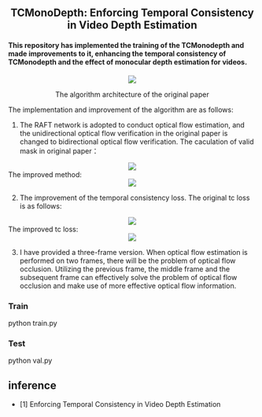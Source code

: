 <h2 align="center">TCMonoDepth: Enforcing Temporal Consistency in Video Depth Estimation</h2>

#### This repository has implemented the training of the TCMonodepth and made improvements to it, enhancing the temporal consistency of TCMonodepth and the effect of monocular depth estimation for videos. ####

<div align="center">
  <img src="https://github.com/MrChen1123/TCMonoDepth/tree/main/icon/ori_structure.png">
  <p>The algorithm architecture of the original paper</p>
</div>

The implementation and improvement of the algorithm are as follows:
1. The RAFT network is adopted to conduct optical flow estimation, and the unidirectional optical flow verification in the original paper is changed to bidirectional optical flow verification. 
The caculation of valid mask in original paper：
<div align="center">
  <img src="https://github.com/MrChen1123/TCMonoDepth/tree/main/icon/valid mask.png">
</div>
The improved method:
<div align="center">
  <img src="https://github.com/MrChen1123/TCMonoDepth/tree/main/icon/improved valid mask.png">
</div>

2. The improvement of the temporal consistency loss.
The original tc loss is as follows:
<div align="center">
  <img src="https://github.com/MrChen1123/TCMonoDepth/tree/main/icon/tc loss.png">
</div>
The improved tc loss:
<div align="center">
  <img src="https://github.com/MrChen1123/TCMonoDepth/tree/main/icon/improved tc loss.png">
</div>

3. I have provided a three-frame version. When optical flow estimation is performed on two frames, there will be the problem of optical flow occlusion. Utilizing the previous frame, the middle frame and the subsequent frame can effectively solve the problem of optical flow occlusion and make use of more effective optical flow information. 

### Train ###
python train.py

### Test ###
python val.py

## inference
- [1] Enforcing Temporal Consistency in Video Depth Estimation